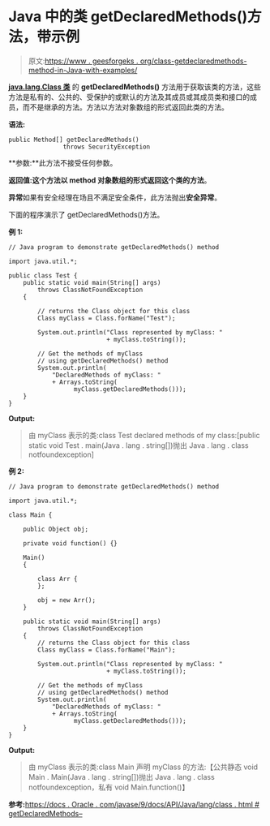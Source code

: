 # Java 中的类 getDeclaredMethods()方法，带示例

> 原文:[https://www . geesforgeks . org/class-getdeclaredmethods-method-in-Java-with-examples/](https://www.geeksforgeeks.org/class-getdeclaredmethods-method-in-java-with-examples/)

**[java.lang.Class 类](https://www.geeksforgeeks.org/java-lang-class-class-java-set-1/)** 的 **getDeclaredMethods()** 方法用于获取该类的方法，这些方法是私有的、公共的、受保护的或默认的方法及其成员或其成员类和接口的成员，而不是继承的方法。方法以方法对象数组的形式返回此类的方法。

**语法:**

```
public Method[] getDeclaredMethods()
               throws SecurityException

```

**参数:**此方法不接受任何参数。

**返回值:**这个方法以 method 对象数组的形式返回这个类的**方法**。

**异常**如果有安全经理在场且不满足安全条件，此方法抛出**安全异常**。

下面的程序演示了 getDeclaredMethods()方法。

**例 1:**

```
// Java program to demonstrate getDeclaredMethods() method

import java.util.*;

public class Test {
    public static void main(String[] args)
        throws ClassNotFoundException
    {

        // returns the Class object for this class
        Class myClass = Class.forName("Test");

        System.out.println("Class represented by myClass: "
                           + myClass.toString());

        // Get the methods of myClass
        // using getDeclaredMethods() method
        System.out.println(
            "DeclaredMethods of myClass: "
            + Arrays.toString(
                  myClass.getDeclaredMethods()));
    }
}
```

**Output:**

> 由 myClass 表示的类:class Test
> declared methods of my class:[public static void Test . main(Java . lang . string[])抛出 Java . lang . class notfoundexception]

**例 2:**

```
// Java program to demonstrate getDeclaredMethods() method

import java.util.*;

class Main {

    public Object obj;

    private void function() {}

    Main()
    {

        class Arr {
        };

        obj = new Arr();
    }

    public static void main(String[] args)
        throws ClassNotFoundException
    {
        // returns the Class object for this class
        Class myClass = Class.forName("Main");

        System.out.println("Class represented by myClass: "
                           + myClass.toString());

        // Get the methods of myClass
        // using getDeclaredMethods() method
        System.out.println(
            "DeclaredMethods of myClass: "
            + Arrays.toString(
                  myClass.getDeclaredMethods()));
    }
}
```

**Output:**

> 由 myClass 表示的类:class Main
> 声明 myClass 的方法:【公共静态 void Main . Main(Java . lang . string[])抛出 Java . lang . class notfoundexception，私有 void Main.function()】

**参考:**[https://docs . Oracle . com/javase/9/docs/API/Java/lang/class . html # getDeclaredMethods–](https://docs.oracle.com/javase/9/docs/api/java/lang/Class.html#getDeclaredMethods--)